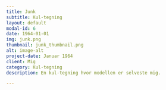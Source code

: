 ```yaml
---
title: Junk
subtitle: Kul-tegning
layout: default
modal-id: 6
date: 1964-01-01
img: junk.png
thumbnail: junk_thumbnail.png
alt: image-alt
project-date: Januar 1964
client: Mig
category: Kul-tegning
description: En kul-tegning hvor modellen er selveste mig. 

---
```

